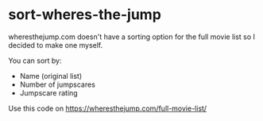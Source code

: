 # sort-wheres-the-jump
wheresthejump.com doesn't have a sorting option for the full movie list so I decided to make one myself.

You can sort by:
- Name (original list)
- Number of jumpscares
- Jumpscare rating

Use this code on https://wheresthejump.com/full-movie-list/
